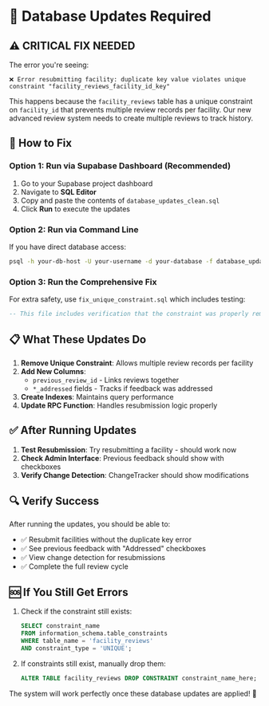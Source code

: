 # 🔧 Database Updates Required

## ⚠️ **CRITICAL FIX NEEDED**

The error you're seeing:
```
❌ Error resubmitting facility: duplicate key value violates unique constraint "facility_reviews_facility_id_key"
```

This happens because the `facility_reviews` table has a unique constraint on `facility_id` that prevents multiple review records per facility. Our new advanced review system needs to create multiple reviews to track history.

## 🚀 **How to Fix**

### **Option 1: Run via Supabase Dashboard (Recommended)**
1. Go to your Supabase project dashboard
2. Navigate to **SQL Editor**
3. Copy and paste the contents of `database_updates_clean.sql`
4. Click **Run** to execute the updates

### **Option 2: Run via Command Line**
If you have direct database access:
```bash
psql -h your-db-host -U your-username -d your-database -f database_updates_clean.sql
```

### **Option 3: Run the Comprehensive Fix**
For extra safety, use `fix_unique_constraint.sql` which includes testing:
```sql
-- This file includes verification that the constraint was properly removed
```

## 📋 **What These Updates Do**

1. **Remove Unique Constraint**: Allows multiple review records per facility
2. **Add New Columns**: 
   - `previous_review_id` - Links reviews together
   - `*_addressed` fields - Tracks if feedback was addressed
3. **Create Indexes**: Maintains query performance
4. **Update RPC Function**: Handles resubmission logic properly

## ✅ **After Running Updates**

1. **Test Resubmission**: Try resubmitting a facility - should work now
2. **Check Admin Interface**: Previous feedback should show with checkboxes
3. **Verify Change Detection**: ChangeTracker should show modifications

## 🔍 **Verify Success**

After running the updates, you should be able to:
- ✅ Resubmit facilities without the duplicate key error
- ✅ See previous feedback with "Addressed" checkboxes
- ✅ View change detection for resubmissions
- ✅ Complete the full review cycle

## 🆘 **If You Still Get Errors**

1. Check if the constraint still exists:
   ```sql
   SELECT constraint_name 
   FROM information_schema.table_constraints 
   WHERE table_name = 'facility_reviews' 
   AND constraint_type = 'UNIQUE';
   ```

2. If constraints still exist, manually drop them:
   ```sql
   ALTER TABLE facility_reviews DROP CONSTRAINT constraint_name_here;
   ```

The system will work perfectly once these database updates are applied! 🎯